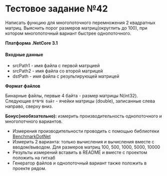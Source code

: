 # Тестовое задание №42

Написать функцию для многопоточного перемножения 2 квадратных матриц. Выяснить порог размеров матриц(округлить до 100), при котором многопоточный вариант быстрее однопоточного.

**Платформа .NetCore 3.1**

#### Входные данные
* srcPath1 - имя файла с первой матрцией
* srcPath2 - имя файла со второй матрицей
* dstPath - имя файла с результирующей матрицей

**Формат файлов**

Бинарные файлы, первые 4 байта - размер матрицы N(int32). Следующие `8*N*N байт` - ячейки матрицы (double), записанные слева направо, сверху вниз.

**Бонус(необязательно):** измерить производительность однопоточного и многопотчного вариантов.

- Измерения производительности проводить с помощью библиотеки [BenchmarkDotNet](https://github.com/dotnet/BenchmarkDotNet)
- Измерить 2 варианта: только вычисления и вычисления вместе с вводом/выводом. Для размеров матриц 100, 500, 1000, 5000, 10000
- Результы измерений вставить в README и вместе с проектом положить на гитхаб
- Генератор файлов и однопоточный вариант также положить в проекте рядом.
